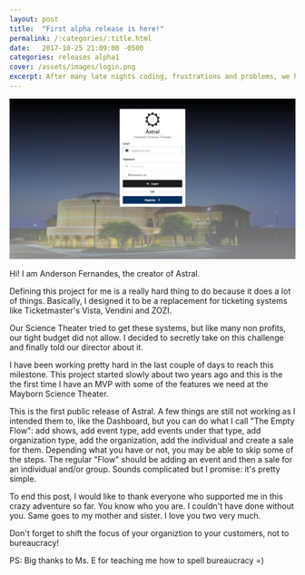 ```yaml
---
layout: post
title:  "First alpha release is here!"
permalink: /:categories/:title.html
date:   2017-10-25 21:09:00 -0500
categories: releases alpha1
cover: /assets/images/login.png
excerpt: After many late nights coding, frustrations and problems, we have finally reached our first alpha milestone!
---
```


<img src="/assets/images/login.png" class="ui image" />

Hi! I am Anderson Fernandes, the creator of Astral.

Defining this project for me is a really hard thing to do because it does a lot of things. Basically, I designed it to be a replacement for ticketing systems like Ticketmaster's Vista, Vendini and ZOZI.

Our Science Theater tried to get these systems, but like many non profits, our tight budget did not allow. I decided to secretly take on this challenge and finally told our director about it.

I have been working pretty hard in the last couple of days to reach this milestone. This project started slowly about two years ago and this is the the first time I have an MVP with some of the features we need at the Mayborn Science Theater.

This is the first public release of Astral. A few things are still not working as I intended them to, like the Dashboard, but you can do what I call "The Empty Flow": add shows, add event type, add events under that type, add organization type, add the organization, add the individual and create a sale for them. Depending what you have or not, you may be able to skip some of the steps. The regular "Flow" should be adding an event and then a sale for an individual and/or group. Sounds complicated but I promise: it's pretty simple.

To end this post, I would like to thank everyone who supported me in this crazy adventure so far. You know who you are. I couldn't have done without you. Same goes to my mother and sister. I love you two very much.

Don't forget to shift the focus of your organiztion to your customers, not to bureaucracy!

PS: Big thanks to Ms. E for teaching me how to spell bureaucracy =)

